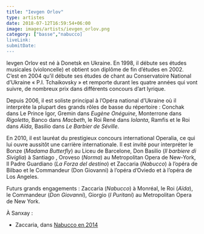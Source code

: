 ```yaml
---
title: "Ievgen Orlov"
type: artistes
date: 2018-07-12T16:59:54+06:00
image: images/artists/ievgen_orlov.png
category: ["basse","nabucco]
liveLink: 
submitDate: 
---
```


Ievgen Orlov est né à Donetsk en Ukraine. En 1998, il débute ses études musicales (violoncelle) et obtient son diplôme de fin d’études en 2002. C’est en 2004 qu’il débute ses études de chant au Conservatoire National d’Ukraine «  P.I. Tchaikovsky » et remporte durant les quatre années qui vont suivre, de nombreux prix dans différents concours d’art lyrique.

Depuis 2006, il est soliste principal à l’Opéra national d’Ukraine où il interprète  la plupart des grands rôles de basse du répertoire : Conchak dans Le Prince Igor, Gremin dans *Eugène Onéguine*, Monterrone dans *Rigoletto*, Banco dans *Macbeth*, le Roi René dans *Iolanta*, Ramfis et le Roi dans *Aïda*, Basilio dans *Le Barbier de Séville*. 

En 2010, il est lauréat du prestigieux concours international Operalia, ce qui lui ouvre aussitôt une carrière internationale. Il est invité pour interpréter le Bonze (*Madama Butterfly*) au Liceu de Barcelone, Don Basilio (*Il barbiere di Siviglia*) à Santiago , Oroveso (*Norma*) au Metropolitan Opera de New-York, Il Padre Guardiano (*La Forza del destino*) et Zaccaria (*Nabucco*) à l’opéra de Bilbao et le Commandeur (Don Giovanni) à l’opéra d’Oviedo et à l’opéra de Los Angeles.

Futurs grands engagements : Zaccaria (*Nabucco*) à Monréal, le Roi (*Aïda*), le Commandeur (*Don Giovanni*), Giorgio (*I Puritani*) au Metropolitan Opera de New York.


À Sanxay :
- Zaccaria, dans [Nabucco en 2014](/portfolio/2014_nabucco/)

